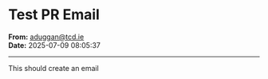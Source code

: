 # Test PR Email

**From:** aduggan@tcd.ie  
**Date:** 2025-07-09 08:05:37  

---

This should create an email

